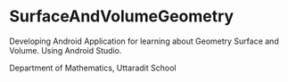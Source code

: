 # SurfaceAndVolumeGeometry
Developing Android Application for learning about Geometry Surface and Volume. Using Android Studio.

Department of Mathematics, Uttaradit School
